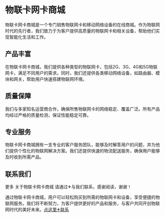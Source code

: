 # 物联卡网卡商城

物联卡网卡商城是一个专门销售物联网卡和移动网络设备的在线商城。作为物联网时代的先行者，我们致力于为客户提供高质量的物联网卡和相关设备，帮助他们实现智能化生活和工作。

## 产品丰富

在物联卡网卡商城，我们提供各种类型的物联网卡，包括2G、3G、4G和5G物联网卡，满足不同用户的需求。同时，我们还提供各类移动网络设备，如路由器、模块和网关，帮助用户快速搭建物联网环境。

## 质量保障

我们与多家知名运营商合作，确保所售物联网卡的网络稳定、覆盖广泛。所有产品均经过严格的质量检测，保证性能稳定可靠。

## 专业服务

物联卡网卡商城拥有一支专业的客户服务团队，能够及时解答用户的问题，并为他们提供个性化的物联网解决方案。我们还提供快速的物流配送服务，确保用户能够及时收到所需产品。

## 联系我们

更多 关于物联卡网卡商城 请通过✈与我们联系，感谢阅读，谢谢！

通过物联卡网卡商城，用户可以轻松购买到所需的物联网卡和设备，享受便捷的物联网服务。我们将不断努力，为客户提供更好的产品和服务，与客户共同开创物联网时代的美好未来。[点这里✈联系](https://abc.k02.cc)